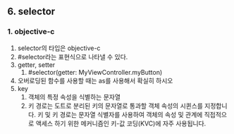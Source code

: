## 6. selector
### 1. objective-c
1. selector의 타입은 objective-c
2. #selector라는 표현식으로 나타낼 수 있다.
3. getter, setter
    1. #selector(getter: MyViewController.myButton)
4. 오버로딩된 함수를 사용할 때는 as를 사용해서 확실히 하시오
5. key
    1. 객체의 특정 속성을 식별하는 문자열
    2. 키 경로는 도트로 분리된 키의 문자열로 통과할 객체 속성의 시퀸스를 지정합니다. 키 및 키 경로는 문자열 식별자를 사용하여 객체의 속성 및 관계에 직접적으로 액세스 하기 위한 메커니즘인 키-값 코딩(KVC)에 자주 사용됩니다.